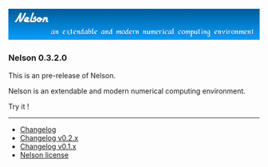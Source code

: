 ![banner](banner_homepage.png)

### Nelson 0.3.2.0

This is an pre-release of Nelson.

Nelson is an extendable and modern numerical computing environment.

Try it !


* * *

*   [Changelog](CHANGELOG.md)
*   [Changelog v0.2.x](CHANGELOG-0.2.x.md)
*   [Changelog v0.1.x](CHANGELOG-0.1.x.md)
*   [Nelson license](license.md)
